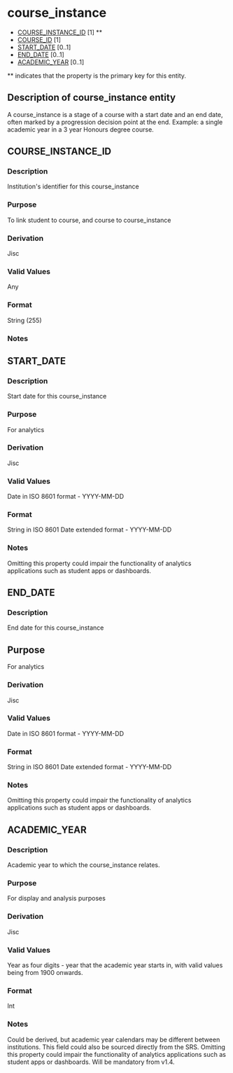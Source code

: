 # course_instance
* [COURSE_INSTANCE_ID](#course_instance_id) [1] **
* [COURSE_ID](course.md#course_id) [1]
* [START_DATE](#start_date) [0..1]
* [END_DATE](#end_date) [0..1]
* [ACADEMIC_YEAR](#academic_year) [0..1]

\** indicates that the property is the primary key for this entity.

## Description of course_instance entity
A course_instance is a stage of a course with a start date and an end date, often marked by a progression decision point at the end.  Example: a single academic year in a 3 year Honours degree course.

## COURSE_INSTANCE_ID
### Description
Institution's identifier for this course_instance

### Purpose
To link student to course, and course to course_instance

### Derivation
Jisc

### Valid Values
Any

### Format
String (255)

### Notes

## START_DATE
### Description
Start date for this course_instance

### Purpose
For analytics

### Derivation
Jisc

### Valid Values
Date in ISO 8601 format - YYYY-MM-DD

### Format
String in ISO 8601 Date extended format - YYYY-MM-DD

### Notes
Omitting this property could impair the functionality of analytics applications such as student apps or dashboards.

## END_DATE
### Description
End date for this course_instance

## Purpose
For analytics

### Derivation
Jisc

### Valid Values
Date in ISO 8601 format - YYYY-MM-DD

### Format
String in ISO 8601 Date extended format - YYYY-MM-DD

### Notes
Omitting this property could impair the functionality of analytics applications such as student apps or dashboards.

## ACADEMIC_YEAR
### Description
Academic year to which the course_instance relates. 

### Purpose
For display and analysis purposes

### Derivation
Jisc

### Valid Values
Year as four digits - year that the academic year starts in, with valid values being from 1900 onwards.

### Format
Int

### Notes
Could be derived, but academic year calendars may be different between institutions. This field could also be sourced directly from the SRS.
Omitting this property could impair the functionality of analytics applications such as student apps or dashboards.
Will be mandatory from v1.4.
